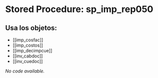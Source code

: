 # Stored Procedure: sp_imp_rep050

## Usa los objetos:
- [[imp_cosfac]]
- [[imp_costos]]
- [[imp_decimpcue]]
- [[inv_cabdoc]]
- [[inv_cuedoc]]

*No code available.*

